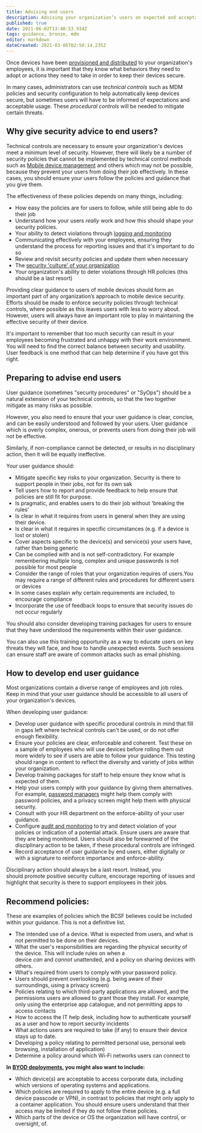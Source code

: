```yaml
---
title: Advising end users
description: Advising your organization’s users on expected and acceptable uses of smartphones, tablets, laptops and desktop PCs
published: true
date: 2021-06-02T13:40:53.934Z
tags: guidance, bronze, mdm
editor: markdown
dateCreated: 2021-03-06T02:50:14.235Z
---
```


Once devices have been [provisioned and distributed](/bronze-training/mobile-device-guidance/provisioning-and-distributing-devices) to your organization's employees, it is important that they know what behaviors they need to adopt or actions they need to take in order to keep their devices secure.

In many cases, administrators can use *technical controls* such as MDM policies and security configuration to help automatically keep devices secure, but sometimes users will have to be informed of expectations and acceptable usage. These *procedural controls* will be needed to mitigate certain threats.


## Why give security advice to end users?

Technical controls are necessary to ensure your organization's devices meet a minimum level of security. However, there will likely be a number of security policies that cannot be implemented by technical control methods such as [Mobile device management](/bronze-training/mobile-device-guidance/choosing-and-using-mobile-device-management-services) and others which may not be possible, because they prevent your users from doing their job effectively. In these cases, you should ensure your users follow the policies and guidance that you give them.

The effectiveness of these policies depends on many things, including:

-   How easy the policies are for users to follow, while still being able to do their job
-   Understand how your users *really* work and how this should shape your security policies.
-   Your ability to detect violations through [logging and monitoring](/bronze-training/mobile-device-guidance/logging-and-protective-monitoring)
-   Communicating effectively with your employees, ensuring they understand the process for reporting issues and that it's important to do so
-   Review and revisit security policies and update them when necessary
-   The [security 'culture' of your organization](/bronze-training/background-boards/board-culture)
-   Your organization's ability to deter violations through HR policies (this should be a last resort)

Providing clear guidance to users of mobile devices should form an important part of any organization’s approach to mobile device security. Efforts should be made to enforce security policies through technical controls, where possible as this leaves users with less to worry about. However, users will always have an important role to play in maintaining the effective security of their device.

It's important to remember that too much security can result in your employees becoming frustrated and unhappy with their work environment. You will need to find the correct balance between security and usability. User feedback is one method that can help determine if you have got this right.


## Preparing to advise end users

User guidance (sometimes "security procedures" or "SyOps") should be a natural extension of your technical controls, so that the two together mitigate as many risks as possible.

However, you also need to ensure that your user guidance is clear, concise, and can be easily understood and followed by your users. User guidance which is overly complex, onerous, or prevents users from doing their job will not be effective.

Similarly, if non-compliance cannot be detected, or results in no disciplinary action, then it will be equally ineffective.

Your user guidance should:

-   Mitigate specific key risks to your organization. Security is there to support people in their jobs, not for its own sak
-   Tell users how to report and provide feedback to help ensure that policies are still fit for purpose.
-   Is pragmatic, and enables users to do their job without 'breaking the rules'
-   Is clear in what it requires from users in general when they are using their device.
-   Is clear in what it requires in specific circumstances (e.g. if a device is lost or stolen)
-   Cover aspects specific to the device(s) and service(s) your users have, rather than being generic
-   Can be complied with and is not self-contradictory. For example remembering multiple long, complex and unique passwords is not possible for most people
-   Consider the range of roles that your organization requires of users.You may require a range of different rules and procedures for different users or devices
-   In some cases explain *why* certain requirements are included, to encourage compliance
-   Incorporate the use of feedback loops to ensure that security issues do not occur regularly

You should also consider developing training packages for users to ensure that they have understood the requirements within their user guidance.

You can also use this training opportunity as a way to educate users on key threats they will face, and how to handle unexpected events. Such sessions can ensure staff are aware of common attacks such as email phishing.


## How to develop end user guidance

Most organizations contain a diverse range of employees and job roles. Keep in mind that your user guidance should be accessible to all users of your organization's devices.

When developing user guidance:

-   Develop user guidance with specific procedural controls in mind that fill in gaps left where technical controls can't be used, or do not offer enough flexibility.
-   Ensure your policies are clear, enforceable and coherent. Test these on a sample of employees who will use devices before rolling them out more widely to see if users are able to follow your guidance. This testing should range in content to reflect the diversity and variety of jobs within your organization.
-   Develop training packages for staff to help ensure they know what is expected of them.
-   Help your users comply with your guidance by giving them alternatives. For example, [password managers](/bronze-training/passwords/password-managers) might help them comply with password policies, and a privacy screen might help them with physical security.
-   Consult with your HR department on the enforce-ability of your user guidance.
-   Configure [audit and monitoring](/bronze-training/mobile-device-guidance/logging-and-protective-monitoring) to try and detect violation of your policies or indication of a potential attack. Ensure users are aware that they are being monitored. Users should also be forewarned of the disciplinary action to be taken, if these procedural controls are infringed.
-   Record acceptance of user guidance by end users, either digitally or with a signature to reinforce importance and enforce-ability.

Disciplinary action should always be a last resort. Instead, you should promote positive security culture, encourage reporting of issues and highlight that security is there to support employees in their jobs.


## Recommend policies:

These are examples of policies which the BCSF believes could be included within your guidance. This is not a definitive list.

-   The intended use of a device. What is expected from users, and what is not permitted to be done on their devices.
-   What the user's responsibilities are regarding the physical security of the device. This will include rules on when a device *can* and *cannot* unattended, and a policy on sharing devices with others.
-   What's required from users to comply with your password policy.
-   Users should prevent overlooking (e.g. being aware of their surroundings, using a privacy screen)
-   Policies relating to which third-party applications are allowed, and the permissions users are allowed to grant those they install. For example, only using the enterprise app catalogue, and not permitting apps to access contacts
-   How to access the IT help desk, including how to authenticate yourself as a user and how to report security incidents
-   What actions users are required to take (if any) to ensure their device stays up to date.
-   Developing a policy relating to permitted personal use, personal web browsing, installation of application)
-   Determine a policy around which Wi-Fi networks users can connect to

**In** [**BYOD deployments**](/bronze-controls/byod-guidance)**, you might also want to include:**

-   Which device(s) are acceptable to access corporate data, including which versions of operating systems and applications.
-   Which policies are required to apply to the entire device (e.g. a full device passcode or VPN), in contrast to policies that might only apply to a container application. You should ensure users understand that their access may be limited if they do not follow these policies.
-   Which parts of the device or OS the organization will have control, or oversight, of.